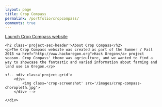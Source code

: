 ```yaml
---
layout: page
title: Crop Compass
permalink: /portfolio/cropcompass/
comments: true
---
```


<div class='add-pad'>
	<p><a class='res-link' href='http://beta.cropcompass.org/' target='blank'>Launch Crop Compass website</a></p>

	<h2 class='project-sec-header'>About Crop Compass</h2>
	<p>The Crop Compass website was created as part of the Summer / Fall 2015 <a href="http://www.hackoregon.org">Hack Oregon</a> project season. Crop Compass' theme was agriculture, and we wanted to find a way to showcase the fantastic and varied information about farming and land use in Oregon.</p>

	<!-- <div class='project-grid'>
		<div>
			<img class='crop-screenshot' src='/images/crop-compass-choropleth.jpg'>
		</div> -->
<!-- 		<div>
			<img class='crop-screenshot' src='/images/cc-topcomm-acres.jpg'>
		</div> -->
	</div>